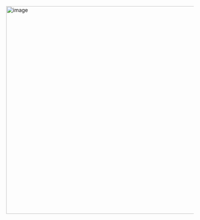 <img width="559" alt="image" src="https://user-images.githubusercontent.com/117038006/217764859-f634d6c4-35d2-47e9-a894-4e924e1e5138.png">
